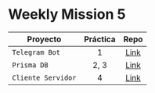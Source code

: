 # Weekly Mission 5

| Proyecto | Práctica | Repo |
| ------------- |:-------------:| :-----:|
|`Telegram Bot`|1|[Link](https://github.com/mariel-rs/telegram_bot)|
|`Prisma DB`|2, 3|[Link](https://github.com/mariel-rs/prismadb)|
|`Cliente Servidor`|4|[Link](https://github.com/mariel-rs/client-launchx)|
